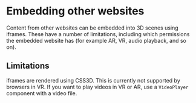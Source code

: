 # Embedding other websites

Content from other websites can be embedded into 3D scenes using iframes. These have a number of limitations, including which permissions the embedded website has (for example AR, VR, audio playback, and so on).  

## Limitations

iframes are rendered using CSS3D. This is currently not supported by browsers in VR. If you want to play videos in VR or AR, use a `VideoPlayer` component with a video file.